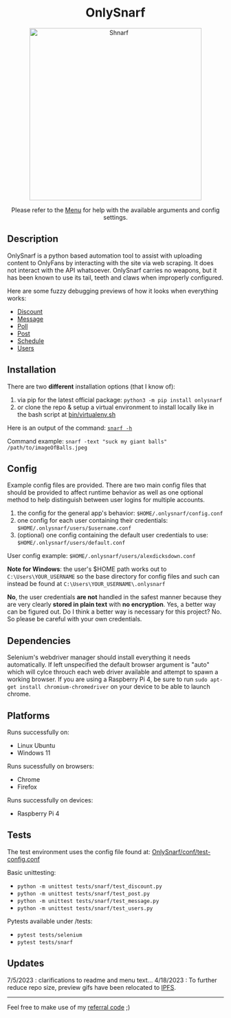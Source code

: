 <h1 align="center">OnlySnarf</h1>
<p align="center"><img src="public/images/snarf-missionary.jpg" alt="Shnarf" width="400"/></p>
<p align="center">Please refer to the <a href="public/docs/menu.md">Menu</a> for help with the available arguments and config settings.</p> 

## Description
OnlySnarf is a python based automation tool to assist with uploading content to OnlyFans by interacting with the site via web scraping. It does not interact with the API whatsoever. OnlySnarf carries no weapons, but it has been known to use its tail, teeth and claws when improperly configured.

Here are some fuzzy debugging previews of how it looks when everything works:
- [Discount](//ipfs.io/ipfs/QmboqfpCeAAbbhqGhPQ8cCscqm7CNH4mxTPR42g8Cg7iLW?filename=discount.gif)
- [Message](//ipfs.io/ipfs/QmXitqxkRuMXb6XnUJw7MHUxLii7UNEXjENc5k4PyfTWfY?filename=message.gif)
- [Poll](//ipfs.io/ipfs/QmNkE4GpBoiQ3tGLLfxtTGS96jJJJixS4qbkx9fxN9GeYC?filename=poll.gif)
- [Post](//ipfs.io/ipfs/QmUBjuLK3yh5v4U9SSPmSG3NAGgYaY6rYoYACGi1smZpJ7?filename=post.gif)
- [Schedule](//ipfs.io/ipfs/QmUd843FXXyMP2eyfkB1d1erZyrKN1hmKchuviruzN8ctD?filename=schedule.gif)
- [Users](//ipfs.io/ipfs/Qmc9zPytgSKx4EK6V1A8DABNeCpMxBybcRs4hNtAMSKDyi?filename=users.gif)

## Installation

There are two **different** installation options (that I know of):
1) via pip for the latest official package: `python3 -m pip install onlysnarf`  
2) or clone the repo & setup a virtual environment to install locally like in the bash script at [bin/virtualenv.sh](/bin/virtualenv.sh) 

Here is an output of the command: [`snarf -h`](/public/docs/help.md/#-h)
  
Command example: `snarf -text "suck my giant balls" /path/to/imageOfBalls.jpeg`

## Config
Example config files are provided. There are two main config files that should be provided to affect runtime behavior as well as one optional method to help distinguish between user logins for multiple accounts.
1) the config for the general app's behavior: `$HOME/.onlysnarf/config.conf`
2) one config for each user containing their credentials: `$HOME/.onlysnarf/users/$username.conf`
3) (optional) one config containing the default user credentials to use: `$HOME/.onlysnarf/users/default.conf`

User config example: `$HOME/.onlysnarf/users/alexdicksdown.conf`

**Note for Windows**: the user's $HOME path works out to `C:\Users\YOUR_USERNAME` so the base directory for config files and such can instead be found at `C:\Users\YOUR_USERNAME\.onlysnarf`

**No**, the user credentials **are not** handled in the safest manner because they are very clearly **stored in plain text** with **no encryption**. Yes, a better way can be figured out. Do I think a better way is necessary for this project? No. So please be careful with your own credentials.

## Dependencies
Selenium's webdriver manager should install everything it needs automatically. If left unspecified the default browser argument is "auto" which will cylce throuch each web driver available and attempt to spawn a working browser. If you are using a Raspberry Pi 4, be sure to run `sudo apt-get install chromium-chromedriver` on your device to be able to launch chrome. 

## Platforms
Runs successfully on:
- Linux Ubuntu
- Windows 11

Runs sucessfully on browsers:
- Chrome
- Firefox

Runs successfully on devices:
- Raspberry Pi 4

## Tests

The test environment uses the config file found at:  [OnlySnarf/conf/test-config.conf](/OnlySnarf/conf/test-config.conf) 

Basic unittesting:
- `python -m unittest tests/snarf/test_discount.py`
- `python -m unittest tests/snarf/test_post.py`
- `python -m unittest tests/snarf/test_message.py`
- `python -m unittest tests/snarf/test_users.py`

Pytests available under /tests:
- `pytest tests/selenium`
- `pytest tests/snarf`

## Updates
7/5/2023 : clarifications to readme and menu text...
4/18/2023 : To further reduce repo size, preview gifs have been relocated to [IPFS](//ipfs.io/ipfs/QmVpjSy9NXy3VUM474hSDoPSsmsb5WVYkN9WN6N7nFxZuj).

<hr>
Feel free to make use of my <a href="//onlyfans.com/?ref=409408" target="_blank">referral code</a> ;)